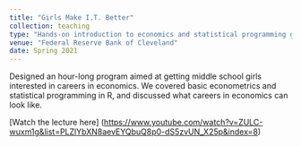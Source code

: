 ```yaml
---
title: "Girls Make I.T. Better"
collection: teaching
type: "Hands-on introduction to economics and statistical programming geared towards middle school girls"
venue: "Federal Reserve Bank of Cleveland"
date: Spring 2021
---
```


Designed an hour-long program aimed at getting middle school girls interested in careers in economics. We covered basic econometrics and statistical programming in R, and discussed what careers in economics can look like. 

[Watch the lecture here] (https://www.youtube.com/watch?v=ZULC-wuxm1g&list=PLZlYbXN8aevEYQbuQ8p0-dS5zvUN_X25p&index=8)